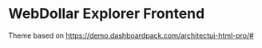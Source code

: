# WebDollar Explorer Frontend

Theme based on 
https://demo.dashboardpack.com/architectui-html-pro/#
